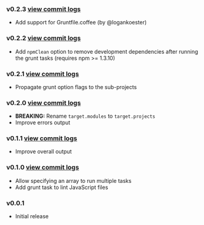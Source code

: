### v0.2.3 [view commit logs](https://github.com/tusbar/grunt-subgrunt/compare/v0.2.2...v0.2.3)

* Add support for Gruntfile.coffee (by @logankoester)

### v0.2.2 [view commit logs](https://github.com/tusbar/grunt-subgrunt/compare/v0.2.1...v0.2.2)

* Add `npmClean` option to remove development dependencies after running the grunt tasks (requires npm >= 1.3.10)

### v0.2.1 [view commit logs](https://github.com/tusbar/grunt-subgrunt/compare/v0.2.0...v0.2.1)

* Propagate grunt option flags to the sub-projects

### v0.2.0 [view commit logs](https://github.com/tusbar/grunt-subgrunt/compare/v0.1.1...v0.2.0)

* **BREAKING:** Rename `target.modules` to `target.projects`
* Improve errors output

### v0.1.1 [view commit logs](https://github.com/tusbar/grunt-subgrunt/compare/v0.1.0...v0.1.1)

* Improve overall output

### v0.1.0 [view commit logs](https://github.com/tusbar/grunt-subgrunt/compare/v0.0.1...v0.1.0)

* Allow specifying an array to run multiple tasks
* Add grunt task to lint JavaScript files

### v0.0.1

* Initial release
